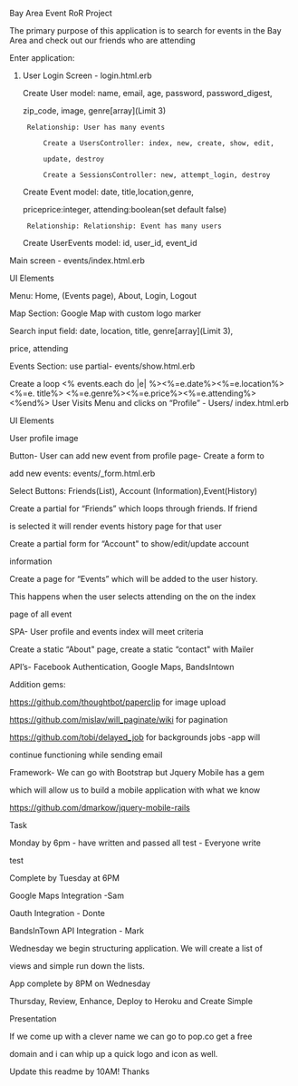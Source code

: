 Bay Area Event RoR Project

The primary purpose of this application is to search for events in the Bay Area and check out our friends who are attending

Enter application:
1. User Login Screen - login.html.erb
	
	Create User model: name, email, age, password, password_digest, 

	zip_code, image, genre[array](Limit 3)

		Relationship: User has many events

			Create a UsersController: index, new, create, show, edit,

			update, destroy

			Create a SessionsController: new, attempt_login, destroy

	Create Event model: date, title,location,genre, 

	priceprice:integer, attending:boolean(set default false)

		Relationship: Relationship: Event has many users

	Create UserEvents model: id, user_id, event_id

Main screen - events/index.html.erb

UI Elements

Menu: Home, (Events page), About, Login, Logout

Map Section: Google Map with custom logo marker

Search input field: date, location, title, genre[array](Limit 3),

price, attending

Events Section: use partial- events/show.html.erb

Create a loop <% events.each do |e| %><%=e.date%><%=e.location%><%=e.
title%>
<%=e.genre%><%=e.price%><%=e.attending%>
<%end%>
User Visits Menu and clicks on “Profile” - Users/ index.html.erb

UI Elements

User profile image

Button- User can add new event from profile page- Create a form to

 add new events: events/_form.html.erb

Select Buttons: Friends(List), Account (Information),Event(History)

Create a partial for “Friends” which loops through friends. If friend

 is selected it will render events history page for that user

Create a partial form for “Account" to show/edit/update account

 information

Create a page for “Events” which will be added to the user history.

 This happens when the user selects attending on the on the index 

 page of all event

SPA- User profile and events index will meet criteria

Create a static “About" page, create a static “contact" with Mailer 

API’s- Facebook Authentication, Google Maps, BandsIntown

Addition gems:
 
 https://github.com/thoughtbot/paperclip for image upload

https://github.com/mislav/will_paginate/wiki for pagination

https://github.com/tobi/delayed_job for backgrounds jobs -app will 

continue functioning while sending email

Framework- We can go with Bootstrap but Jquery Mobile has a gem 

which will allow us to build a mobile application with what we know 

https://github.com/dmarkow/jquery-mobile-rails

Task


Monday by 6pm - have written and passed all test - Everyone write 

test

Complete by Tuesday at 6PM

Google Maps Integration -Sam

Oauth Integration - Donte

BandsInTown API Integration - Mark

Wednesday we begin structuring application. We will create a list of 

views and simple run down the lists.

App complete by 8PM on Wednesday

Thursday, Review, Enhance, Deploy to Heroku and Create Simple 

Presentation

If we come up with a clever name we can go to pop.co get a free

domain and i can whip up a quick logo and icon as well.

Update this readme by 10AM! Thanks


